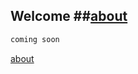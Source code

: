 ## Welcome ##[about](https://abradaric.me/about)

```markdown
coming soon
```
[about](https://abradaric.me/about)
